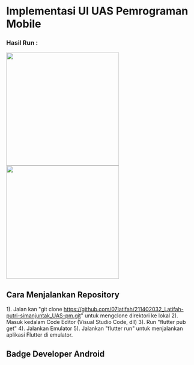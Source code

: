 # Implementasi UI UAS Pemrograman Mobile

### Hasil Run :
<img src="https://github.com/nadyapurba/UASPemrogramanMobile/assets/91019790/35c77b29-3e96-41a3-9eaa-fbcb3baa11ea" width=300>
<img src="https://github.com/nadyapurba/UASPemrogramanMobile/assets/91019790/1a070ed2-7147-42d2-b10e-f149abb66f4c" width=300>

## Cara Menjalankan Repository
1). Jalan kan "git clone https://github.com/07latifah/211402032_Latifah-putri-simanjuntak_UAS-pm.git" untuk mengclone direktori ke lokal
2). Masuk kedalam Code Editor (Visual Studio Code, dll)
3). Run "flutter pub get"
4). Jalankan Emulator
5). Jalankan "flutter run" untuk menjalankan aplikasi Flutter di emulator.

## Badge Developer Android
